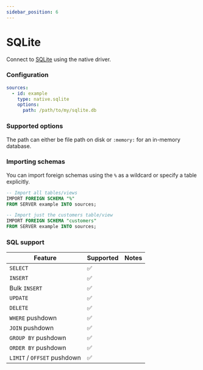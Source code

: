 ```yaml
---
sidebar_position: 6
---
```


# SQLite

Connect to [SQLite](https://sqlite.org) using the native driver.

### Configuration

```yaml
sources:
  - id: example
    type: native.sqlite
    options:
      path: /path/to/my/sqlite.db
```

### Supported options

The path can either be file path on disk or `:memory:` for an in-memory database.

### Importing schemas

You can import foreign schemas using the `%` as a wildcard or specify a table explicitly.

```sql
-- Import all tables/views
IMPORT FOREIGN SCHEMA "%"
FROM SERVER example INTO sources;

-- Import just the customers table/view
IMPORT FOREIGN SCHEMA "customers"
FROM SERVER example INTO sources;
```

### SQL support

| Feature                     | Supported | Notes |
| --------------------------- | --------- | ----- |
| `SELECT`                    | ✅        |       |
| `INSERT`                    | ✅        |       |
| Bulk `INSERT`               | ✅        |       |
| `UPDATE`                    | ✅        |       |
| `DELETE`                    | ✅        |       |
| `WHERE` pushdown            | ✅        |       |
| `JOIN` pushdown             | ✅        |       |
| `GROUP BY` pushdown         | ✅        |       |
| `ORDER BY` pushdown         | ✅        |       |
| `LIMIT` / `OFFSET` pushdown | ✅        |       |

